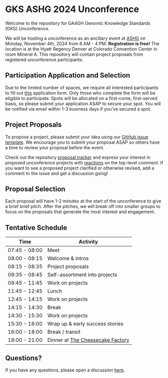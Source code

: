# GKS ASHG 2024 Unconference

Welcome to the repository for GA4GH Genomic Knowledge Standards (GKS) Unconference.

We will be hosting a unconference as an ancillary event at
[ASHG](https://www.ashg.org/meetings/2024meeting/) on Monday, November 4th, 2024 from
8 AM - 4 PM. **Registration is free!** The location is at the Hyatt Regency Denver at
Colorado Convention Center in room Mineral A. This repository will contain project
proposals from registered unconference participants.

## Participation Application and Selection

Due to the limited number of spaces, we require all interested participants to fill
out [this](https://forms.gle/DE7sMXLUCzHQhaJx6) application form. Only those who
complete the form will be eligible to participate. Spots will be allocated on a
first-come, first-served basis, so please submit your application ASAP to secure your
spot. You will be notified via email within 1-3 business days if you've secured a spot.

## Project Proposals

To propose a project, please submit your idea using our
[GitHub issue template](https://github.com/ga4gh/gks-ashg-2024-unconference/issues/new?template=project-proposal.yaml).
We encourage you to submit your proposal ASAP so others have a time to review your
proposal before the event.

Check out the repository
[proposal tracker](https://github.com/ga4gh/gks-ashg-2024-unconference/issues)
and express your interest in proposed unconference projects with
[reactions](https://github.blog/2016-03-10-add-reactions-to-pull-requests-issues-and-comments/)
on the top-level comment. If you want to see a proposed project clarified or otherwise
revised, add a comment to the issue and get a discussion going!

## Proposal Selection

Each proposal will have 1-2 minutes at the start of the unconference to give a brief
brief pitch. After the pitches, we will break off into smaller groups to focus on the
proposals that generate the most interest and engagement.

## Tentative Schedule

| Time | Activity |
| ---- | -------- |
| 07:45 - 08:00 | Meet |
| 08:00 - 08:15 | Welcome & intros |
| 08:15 - 08:35 | Project proposals |
| 08:35 - 08:45 | Self-assortment into projects |
| 08:45 - 11:45 | Work on projects |
| 11:45 - 12:45 | Lunch |
| 12:45 - 14:15 | Work on projects |
| 14:15 - 14:30 | Break |
| 14:30 - 15:30 | Work on projects |
| 15:30 - 16:00 | Wrap up & early success stories |
| 16:00 - 18:00 | Break / transit |
| 18:00 - 21:00 | Dinner at [The Cheesecake Factory](https://g.co/kgs/EDYbxbX) |

## Questions?

If you have any questions, please open a discussion
[here](https://github.com/ga4gh/gks-ashg-2024-unconference/discussions).
